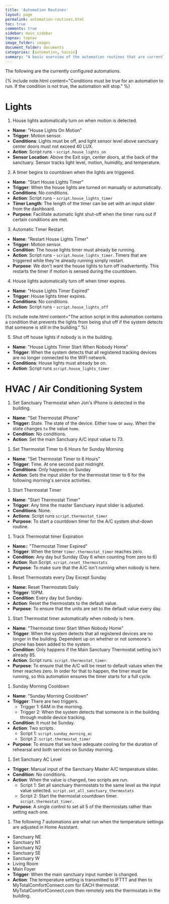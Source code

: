 ```yaml
---
title: 'Automation Routines'
layout: page
permalink: automation-routines.html
toc: true
comments: true
sidebar: main_sidebar
topnav: topnav
image_folder: images
document_folder: documents
categories: [automation, hassio]
summary: "A basic overview of the automation routines that are currently active at New Valley Church Chandler."
---
```


The following are the currently configured automations.

{% include note.html content="Conditions must be true for an automation to run.  If the condition is not true, the automation will stop." %}

# Lights

1. House lights automatically turn on when motion is detected.
  - **Name**: "House Lights On Motion"
  - **Trigger**: Motion sensor. 
  - **Conditions**:  Lights must be off, and light sensor level above sanctuary center doors must not exceed 40 LUX.
  - **Action**: Script runs - `script.house_lights_on`
  - **Sensor Location**: Above the Exit sign, center doors, at the back of the sanctuary.  Sensor tracks light level, motion, humidity, and temperature.

2. A timer begins to countdown when the lights are triggered.
  - **Name**: "Start House Lights Timer"  
  - **Trigger**: When the house lights are turned on manually or automatically.
  - **Conditions**: No conditions.
  - **Action**: Script runs - `script.house_lights_timer`
  - **Timer Length**: The length of the timer can be set with an input slider from the dashboard.
  - **Purpose**: Facilitate automatic light shut-off when the timer runs out if certain conditions are met.  

3. Automatic Timer Restart.  
  - **Name**: "Restart House Lights Timer" 
  - **Trigger**: Motion sensor.
  - **Condition**: The house lights timer must already be running.
  - **Action**: Script runs - `script.house_lights_timer`.  Timers that are triggered while they're already running simply restart.
  - **Purpose**: We don't want the house lights to turn off inadvertently.  This restarts the timer if motion is sensed during the countdown.

4. House lights automatically turn off when timer expires.
  - **Name**: "House Lights Timer Expired"  
  - **Trigger**: House lights timer expires.
  - **Conditions**: No conditions.
  - **Action**: Script runs - `script.house_lights_off`

  {% include note.html content="The action script in this automation contains a condition that prevents the lights from being shut off if the system detects that someone is still in the building." %}

5. Shut off house lights if nobody is in the building.
  - **Name**: "House Lights Timer Start When Nobody Home"
  - **Trigger**: When the system detects that all registered tracking devices are no longer connected to the WIFI network.
  - **Conditions**: House lights must already be on.
  - **Action**: Script runs `script.house_lights_timer`

# HVAC / Air Conditioning System

1. Set Sanctuary Thermostat when Jon's iPhone is detected in the building.  
  - **Name**: "Set Thermostat iPhone"
  - **Trigger:** State.  The state of the device.  Either `home` or `away`.  When the state changes `to` the value `home`.
  - **Condition**: No conditions.
  - **Action**: Set the main Sanctuary A/C input value to 73.

1. Set Thermostat Timer to 6 Hours for Sunday Morning  
  - **Name**: "Set Thermostat Timer to 6 Hours"
  - **Trigger**: Time.  At one second past midnight.
  - **Conditions**: Only happens on Sunday
  - **Action**: Sets the input slider for the thermostat timer to 6 for the following morning's service activities.

1. Start Thermostat Timer
  - **Name**: "Start Thermostat Timer"
  - **Trigger**: Any time the master Sanctuary input slider is adjusted.
  - **Conditions**: None.
  - **Actions**: Script runs `script.thermostat_timer`
  - **Purpose**: To start a countdown timer for the A/C system shut-down routine.

1. Track Thermostat timer Expiration
  - **Name:**: "Thermostat Timer Expired"
  - **Trigger**: When the timer `timer.thermostat_timer` reaches zero.
  - **Condition**: Any day but Sunday (Day 6 when counting from zero to 6)
  - **Action**: Run Script.  `script.reset_thermostats`
  - **Purpose**: To make sure that the A/C isn't running when nobody is here.

1. Reset Thermostats every Day Except Sunday
  - **Name:** Reset Thermostats Daily
  - **Trigger**: 10PM.
  - **Condition**: Every day but Sunday.
  - **Action**: Reset the thermostats to the default value.
  - **Purpose**: To ensure that the units are set to the default value every day.

1. Start Thermostat timer automatically when nobody is here.
  - **Name**: "Thermostat timer Start When Nobody Home"
  - **Trigger**: When the system detects that all registered devices are no longer in the building.  Dependent up on whether or not someone's phone has been added to the system.
  - **Condition**: Only happens if the Main Sanctuary Thermostat setting isn't already 85.
  - **Action**: Script runs.  `script.thermostat_timer`.
  - **Purpose**: To ensure that the A/C will be reset to default values when the timer reaches zero.  In order for that to happen, the timer must be running, so this automation ensures the timer starts for a full cycle.

1. Sunday Morning Cooldown
  - **Name**: "Sunday Morning Cooldown"
  - **Trigger**: There are two triggers.  
      - Trigger 1: 6AM in the morning.
      - Trigger 2: When the system detects that someone is in the building through mobile device tracking.  
  - **Condition**: It must be Sunday.  
  - **Action**: Two scripts.  
      - Script 1: `script.sunday_morning_ac`
      - Script 2: `script.thermostat_timer`  
  - **Purpose**: To ensure that we have adequate cooling for the duration of rehearsal and both services on Sunday morning.

1. Set Sanctuary AC Level
  - **Trigger**: Manual input of the Sanctuary Master A/C temperature slider.
  - **Condition**: No conditions.
  - **Action**: When the value is changed, two scripts are run.
      - Script 1: Set all sanctuary thermostats to the same level as the input value selected. `script.set_all_sanctuary_thermostats`  
      - Script 2: Start the thermostat countdown timer.  `script.thermostat_timer.`  
  - **Purpose**: A single control to set all 5 of the thermostats rather than setting each one.

1. The following 7 automations are what run when the temperature settings are adjusted in Home Assistant.
  - Sanctuary NE
  - Sanctuary N1
  - Sanctuary N2
  - Sanctuary SE
  - Sanctuary W
  - Living Room
  - Main Foyer
  - **Trigger**: When the main sanctuary input number is changed.
  - **Action**: The temperature setting is transmitted to IFTTT and then to MyTotalComfortConnect.com for EACH thermostat.  MyTotalComfortConnect.com then remotely sets the thermostats in the building.


